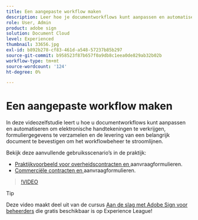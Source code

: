 ```yaml
---
title: Een aangepaste workflow maken
description: Leer hoe je documentworkflows kunt aanpassen en automatiseren om snel elektronische handtekeningen te verkrijgen en formuliergegevens te verzamelen
role: User, Admin
product: adobe sign
solution: Document Cloud
level: Experienced
thumbnail: 33656.jpg
exl-id: b892b278-cf83-461d-a548-57237b85b297
source-git-commit: b958523f87b657f0a9db8c1eea0de829ab32b02b
workflow-type: tm+mt
source-wordcount: '124'
ht-degree: 0%

---
```


# Een aangepaste workflow maken

In deze videozelfstudie leert u hoe u documentworkflows kunt aanpassen en automatiseren om elektronische handtekeningen te verkrijgen, formuliergegevens te verzamelen en de levering van een belangrijk document te bevestigen om het workflowbeheer te stroomlijnen.

Bekijk deze aanvullende gebruiksscenario’s in de praktijk:

* [Praktijkvoorbeeld voor overheidscontracten en ](https://experienceleague.adobe.com/docs/document-cloud-learn/sign-learning-hub/expand/recipes/gov/usecasegovcontracts.html?lang=en) aanvraagformulieren.
* [Commerciële contracten en ](https://experienceleague.adobe.com/docs/document-cloud-learn/sign-learning-hub/expand/recipes/com/usecasecomcontracts.html?lang=en) aanvraagformulieren.

>[!VIDEO](https://video.tv.adobe.com/v/33656?hidetitle=true)

>[!TIP]
>
>Deze video maakt deel uit van de cursus [Aan de slag met Adobe Sign voor beheerders](https://experienceleague.adobe.com/?recommended=Sign-A-1-2020.2) die gratis beschikbaar is op Experience League!
